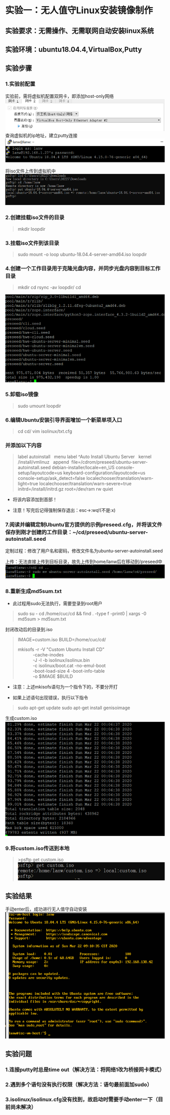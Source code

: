 # 实验一：无人值守Linux安装镜像制作

## 实验要求：无需操作、无需联网自动安装linux系统

## 实验环境：ubuntu18.04.4,VirtualBox,Putty

## 实验步骤

### 1.实验前配置

实验前，需将虚拟机配置双网卡，即添加host-only网络
![alt text](https://github.com/CUCCS/linux-2020-LLLanW/blob/chap01_exp/img/host网络配置.PNG)
查询虚拟机的ip地址，建立putty连接
![alt text](https://github.com/CUCCS/linux-2020-LLLanW/blob/chap01_exp/img/putty连接.PNG)

将iso文件上传到虚拟机中
![alt text](https://github.com/CUCCS/linux-2020-LLLanW/blob/chap01_exp/img/psftp上传iso.PNG)

### 2.创建挂载iso文件的目录

>mkdir loopdir

### 3.挂载iso文件到该目录

>sudo mount -o loop ubuntu-18.04.4-server-amd64.iso loopdir

### 4.创建一个工作目录用于克隆光盘内容，并同步光盘内容到目标工作目录

>mkdir cd
>rsync -av loopdir/ cd

![alt text](https://github.com/CUCCS/linux-2020-LLLanW/blob/chap01_exp/img/同步光盘内容到目录.PNG)

### 5.卸载iso镜像

>sudo umount loopdir

### 6.编辑Ubuntu安装引导界面增加一个新菜单项入口

>cd cd/
>vim isolinux/txt.cfg

### 并添加以下内容

>label autoinstall
  menu label ^Auto Install Ubuntu Server
  kernel /install/vmlinuz
  append  file=/cdrom/preseed/ubuntu-server-autoinstall.seed debian-installer/locale=en_US console-setup/layoutcode=us keyboard-configuration/layoutcode=us console-setup/ask_detect=false localechooser/translation/warn-light=true localechooser/translation/warn-severe=true initrd=/install/initrd.gz root=/dev/ram rw quiet

* 将该内容添加到首部！

* 注意！写完后记得强制保存退出：esc->:wq!(不是:x)

### 7.阅读并编辑定制Ubuntu官方提供的示例preseed.cfg，并将该文件保存到刚才创建的工作目录：~/cd/preseed/ubuntu-server-autoinstall.seed

定制过程：修改了用户名和密码，修改文件名为ubuntu-server-autoinstall.seed

上传：无法直接上传到目标目录，故先上传到home/lanw后在移动到/preseed中
![alt text](https://github.com/CUCCS/linux-2020-LLLanW/blob/chap01_exp/img/记得cd。。移动到preseed.PNG)

### 8.重新生成md5sum.txt

* 此过程用sudo无法执行，需要登录到root用户

> sudo su -
> cd /home/cuc/cd && find . -type f -print0 | xargs -0 md5sum > md5sum.txt

封闭改动后的目录到.iso

>IMAGE=custom.iso
>BUILD=/home/cuc/cd/
>
>mkisofs -r -V "Custom Ubuntu Install CD" \
            -cache-inodes \
            -J -l -b isolinux/isolinux.bin \
            -c isolinux/boot.cat -no-emul-boot \
            -boot-load-size 4 -boot-info-table \
            -o \$IMAGE \$BUILD

* 注意：上述mkisofs语句为一个指令下的，不要分开打

* 如果上述语句出现错误，执行以下指令

>sudo apt-get update
>sudo apt-get install genisoimage

生成custom.iso
![alt text](https://github.com/CUCCS/linux-2020-LLLanW/blob/chap01_exp/img/生成custom.PNG)

### 9.将custom.iso传送到本地

> \>psftp get custom.iso
![alt text](https://github.com/CUCCS/linux-2020-LLLanW/blob/chap01_exp/img/传送custom.PNG)

## 实验结果

手动enter后，成功进行无人值守自动安装
![alt text](https://github.com/CUCCS/linux-2020-LLLanW/blob/chap01_exp/img/成功.PNG)

## 实验问题

### 1.连接putty时总是time out（解决方法：将网络1改为桥接网卡模式）

### 2.遇到多个语句没有执行权限（解决方法：语句最前面加sudo）

### 3.isolinux/isolinux.cfg没有找到，故启动时需要手动enter一下（目前尚未解决）

